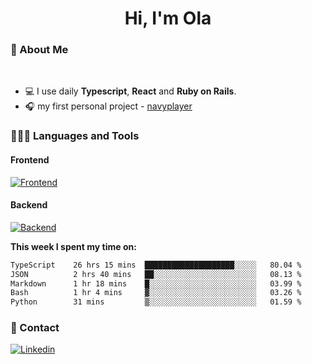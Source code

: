 <h1 align="center">Hi, I'm Ola</h1>

### 💅 About Me

<br/>

- 💻 I use daily **Typescript**, **React** and **Ruby on Rails**.
- 🎧 my first personal project - [navyplayer](https://navyplayer.netlify.app/)

### 👩🏻‍💻 Languages and Tools

#### Frontend

[![Frontend](https://skillicons.dev/icons?i=react,nextjs,ts,js,html,css,scss,tailwind)](https://skillicons.dev)

#### Backend
[![Backend](https://skillicons.dev/icons?i=nodejs,express,nestjs,rails,graphql)](https://skillicons.dev)

**This week I spent my time on:**

<!--START_SECTION:waka-->

```txt
TypeScript    26 hrs 15 mins  ████████████████████░░░░░   80.04 %
JSON          2 hrs 40 mins   ██░░░░░░░░░░░░░░░░░░░░░░░   08.13 %
Markdown      1 hr 18 mins    █░░░░░░░░░░░░░░░░░░░░░░░░   03.99 %
Bash          1 hr 4 mins     ▓░░░░░░░░░░░░░░░░░░░░░░░░   03.26 %
Python        31 mins         ▒░░░░░░░░░░░░░░░░░░░░░░░░   01.59 %
```

<!--END_SECTION:waka-->

### 📨 Contact
  
[![Linkedin](https://skillicons.dev/icons?i=linkedin)](https://linkedin.com/in/aleksandra-kamińska)
